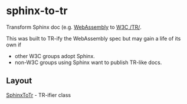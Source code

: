 # sphinx-to-tr
Transform Sphinx doc (e.g. [WebAssembly](https://webassembly.github.io/spec/core/index.html) to [W3C /TR/](http://www.w3.org/TR/).

This was built to TR-ify the WebAssembly spec but may gain a life of its own if
* other W3C groups adopt Sphinx.
* non-W3C groups using Sphinx want to publish TR-like docs.

## Layout

[SphinxToTr](SphinxToTr.js) - TR-ifier class
